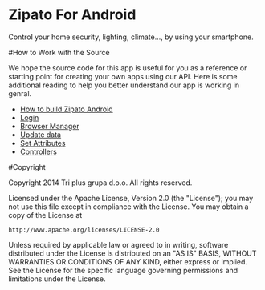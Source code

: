 # Zipato For Android

Control your home security, lighting, climate..., by using your smartphone.

#How to Work with the Source

We hope the source code for this app is useful for you as a reference or starting point for creating your own apps using our API. Here is some additional reading to help you better understand our app is working in genral.

* [How to build Zipato Android](https://github.com/3plus/zipato-android-v2/blob/murielm/doc/HOWTOBUILD.md)
* [Login](https://github.com/3plus/zipato-android-v2/blob/murielm/doc/LOGIN.md)
* [Browser Manager](https://github.com/3plus/zipato-android-v2/blob/murielm/doc/BROWSERMANAGER.md)
* [Update data](https://github.com/3plus/zipato-android-v2/blob/murielm/doc/UPDATEUSERDATA.md)
* [Set Attributes](https://github.com/3plus/zipato-android-v2/blob/murielm/doc/SETATTRIBUTES.md)
* [Controllers](https://github.com/3plus/zipato-android-v2/blob/murielm/doc/CONTROLLERS.md)


#Copyright

Copyright 2014 Tri plus grupa d.o.o. All rights reserved.

Licensed under the Apache License, Version 2.0 (the "License");
you may not use this file except in compliance with the License.
You may obtain a copy of the License at

    http://www.apache.org/licenses/LICENSE-2.0

Unless required by applicable law or agreed to in writing, software
distributed under the License is distributed on an "AS IS" BASIS,
WITHOUT WARRANTIES OR CONDITIONS OF ANY KIND, either express or implied.
See the License for the specific language governing permissions and
limitations under the License.
